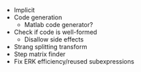 * Implicit
* Code generation
    - Matlab code generator?
* Check if code is well-formed
    - Disallow side effects
* Strang splitting transform
* Step matrix finder
* Fix ERK efficiency/reused subexpressions
